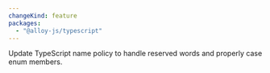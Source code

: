 ```yaml
---
changeKind: feature
packages:
  - "@alloy-js/typescript"
---
```


Update TypeScript name policy to handle reserved words and properly case
enum members.
